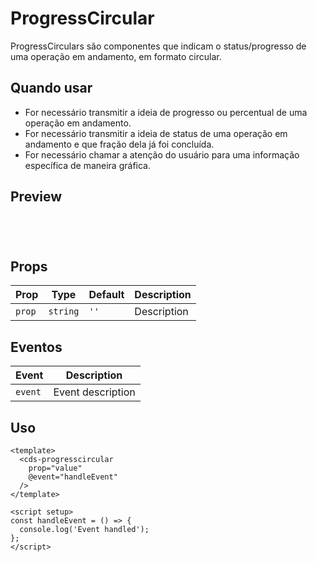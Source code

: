 # ProgressCircular

ProgressCirculars são componentes que indicam o status/progresso de uma operação em andamento, em formato circular.

## Quando usar

- For necessário transmitir a ideia de progresso ou percentual de uma operação em andamento.
- For necessário transmitir a ideia de status de uma operação em andamento e que fração dela já foi concluída.
- For necessário chamar a atenção do usuário para uma informação específica de maneira gráfica.

## Preview

<script setup>
import ProgressCircular from '@/components/ProgressCircular.vue';

const handleClick = () => {
  console.log('Component interaction');
};
</script>

<div class="demo-container">
  <ProgressCircular />
</div>

## Props

| Prop | Type | Default | Description |
|------|------|---------|-------------|
| `prop` | `string` | `''` | Description |

## Eventos

| Event | Description |
|-------|-------------|
| `event` | Event description |

## Uso

```vue
<template>
  <cds-progresscircular
    prop="value"
    @event="handleEvent"
  />
</template>

<script setup>
const handleEvent = () => {
  console.log('Event handled');
};
</script>
```

<style scoped>
.demo-container {
  padding: 20px;
  border: 1px solid var(--vp-c-border);
  border-radius: 8px;
  margin: 16px 0;
}
</style>